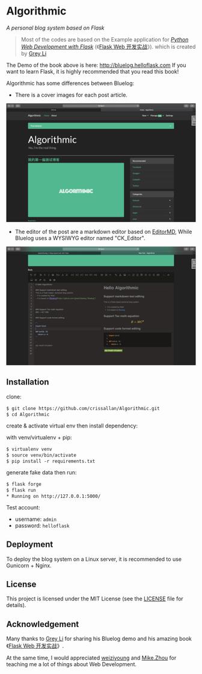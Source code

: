 # Algorithmic

*A personal blog system based on Flask*

> Most of the codes are based on the
> Example application for 
>*[Python Web Development with Flask](http://helloflask.com/en/book)* (《[Flask Web 开发实战](http://helloflask.com/book)》).
>which is created by [Grey Li](https://greyli.com)

The Demo of the book above is here: http://bluelog.helloflask.com If you want to learn Flask, it is highly recommended
that you read this book! 

Algorithmic has some differences between Bluelog:

- There is a cover images for each post article.

![Screenshot1](./github_images/Algorithmic_Github_demo_img.png)

- The editor of the post are a markdown editor based on [EditorMD](https://github.com/pandao/editor.md), 
While Bluelog uses a WYSIWYG editor named "CK_Editor".

![Screenshot2](github_images/Algorithmic_Github_editor_img.png)

## Installation

clone:
```
$ git clone https://github.com/crissallan/Algorithmic.git
$ cd Algorithmic
```
create & activate virtual env then install dependency:

with venv/virtualenv + pip:
```
$ virtualenv venv
$ source venv/bin/activate 
$ pip install -r requirements.txt
```

generate fake data then run:
```
$ flask forge
$ flask run
* Running on http://127.0.0.1:5000/
```

Test account:

* username: `admin`
* password: `helloflask`

## Deployment
To deploy the blog system on a Linux server, it is recommended to use Gunicorn + Nginx. 

## License

This project is licensed under the MIT License (see the
[LICENSE](LICENSE) file for details).

## Acknowledgement
Many thanks to [Grey Li](https://greyli.com) for sharing his Bluelog demo and his amazing book
《[Flask Web 开发实战](http://helloflask.com/book)》.

At the same time, I would appreciated [weiziyoung](https://wzy-codify.com/) and [Mike.Zhou](https://miketech.it/)
for teaching me a lot of things about Web Development.